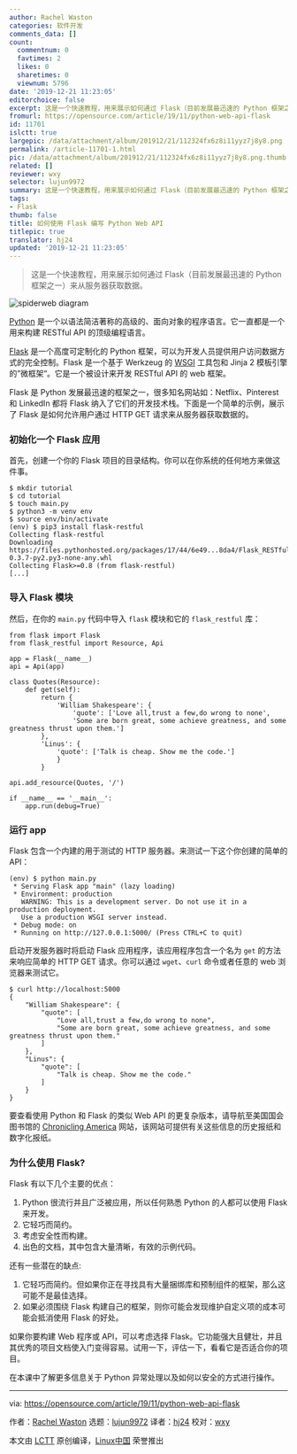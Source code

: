 ```yaml
---
author: Rachel Waston
categories: 软件开发
comments_data: []
count:
  commentnum: 0
  favtimes: 2
  likes: 0
  sharetimes: 0
  viewnum: 5796
date: '2019-12-21 11:23:05'
editorchoice: false
excerpt: 这是一个快速教程，用来展示如何通过 Flask（目前发展最迅速的 Python 框架之一）来从服务器获取数据。
fromurl: https://opensource.com/article/19/11/python-web-api-flask
id: 11701
islctt: true
largepic: /data/attachment/album/201912/21/112324fx6z8i11yyz7j8y8.png
permalink: /article-11701-1.html
pic: /data/attachment/album/201912/21/112324fx6z8i11yyz7j8y8.png.thumb.jpg
related: []
reviewer: wxy
selector: lujun9972
summary: 这是一个快速教程，用来展示如何通过 Flask（目前发展最迅速的 Python 框架之一）来从服务器获取数据。
tags:
- Flask
thumb: false
title: 如何使用 Flask 编写 Python Web API
titlepic: true
translator: hj24
updated: '2019-12-21 11:23:05'
---
```



> 
> 这是一个快速教程，用来展示如何通过 Flask（目前发展最迅速的 Python 框架之一）来从服务器获取数据。
> 
> 
> 


![spiderweb diagram](/data/attachment/album/201912/21/112324fx6z8i11yyz7j8y8.png "spiderweb diagram")


[Python](https://www.python.org/) 是一个以语法简洁著称的高级的、面向对象的程序语言。它一直都是一个用来构建 RESTful API 的顶级编程语言。


[Flask](https://palletsprojects.com/p/flask/) 是一个高度可定制化的 Python 框架，可以为开发人员提供用户访问数据方式的完全控制。Flask 是一个基于 Werkzeug 的 [WSGI](https://en.wikipedia.org/wiki/Web_Server_Gateway_Interface) 工具包和 Jinja 2 模板引擎的”微框架“。它是一个被设计来开发 RESTful API 的 web 框架。


Flask 是 Python 发展最迅速的框架之一，很多知名网站如：Netflix、Pinterest 和 LinkedIn 都将 Flask 纳入了它们的开发技术栈。下面是一个简单的示例，展示了 Flask 是如何允许用户通过 HTTP GET 请求来从服务器获取数据的。


### 初始化一个 Flask 应用


首先，创建一个你的 Flask 项目的目录结构。你可以在你系统的任何地方来做这件事。



```
$ mkdir tutorial
$ cd tutorial
$ touch main.py
$ python3 -m venv env
$ source env/bin/activate
(env) $ pip3 install flask-restful
Collecting flask-restful
Downloading https://files.pythonhosted.org/packages/17/44/6e49...8da4/Flask_RESTful-0.3.7-py2.py3-none-any.whl
Collecting Flask>=0.8 (from flask-restful)
[...]
```

### 导入 Flask 模块


然后，在你的 `main.py` 代码中导入 `flask` 模块和它的 `flask_restful` 库：



```
from flask import Flask
from flask_restful import Resource, Api

app = Flask(__name__)
api = Api(app)

class Quotes(Resource):
    def get(self):
        return {
            'William Shakespeare': {
                'quote': ['Love all,trust a few,do wrong to none',
                'Some are born great, some achieve greatness, and some greatness thrust upon them.']
        },
        'Linus': {
            'quote': ['Talk is cheap. Show me the code.']
            }
        }

api.add_resource(Quotes, '/')

if __name__ == '__main__':
    app.run(debug=True)
```

### 运行 app


Flask 包含一个内建的用于测试的 HTTP 服务器。来测试一下这个你创建的简单的 API：



```
(env) $ python main.py
 * Serving Flask app "main" (lazy loading)
 * Environment: production
   WARNING: This is a development server. Do not use it in a production deployment.
   Use a production WSGI server instead.
 * Debug mode: on
 * Running on http://127.0.0.1:5000/ (Press CTRL+C to quit)
```

启动开发服务器时将启动 Flask 应用程序，该应用程序包含一个名为 `get` 的方法来响应简单的 HTTP GET 请求。你可以通过 `wget`、`curl` 命令或者任意的 web 浏览器来测试它。



```
$ curl http://localhost:5000
{
    "William Shakespeare": {
        "quote": [
            "Love all,trust a few,do wrong to none",
            "Some are born great, some achieve greatness, and some greatness thrust upon them."
        ]
    },
    "Linus": {
        "quote": [
            "Talk is cheap. Show me the code."
        ]
    }
}
```

要查看使用 Python 和 Flask 的类似 Web API 的更复杂版本，请导航至美国国会图书馆的 [Chronicling America](https://chroniclingamerica.loc.gov/about/api) 网站，该网站可提供有关这些信息的历史报纸和数字化报纸。


### 为什么使用 Flask?


Flask 有以下几个主要的优点：


1. Python 很流行并且广泛被应用，所以任何熟悉 Python 的人都可以使用 Flask 来开发。
2. 它轻巧而简约。
3. 考虑安全性而构建。
4. 出色的文档，其中包含大量清晰，有效的示例代码。


还有一些潜在的缺点:


1. 它轻巧而简约。但如果你正在寻找具有大量捆绑库和预制组件的框架，那么这可能不是最佳选择。
2. 如果必须围绕 Flask 构建自己的框架，则你可能会发现维护自定义项的成本可能会抵消使用 Flask 的好处。


如果你要构建 Web 程序或 API，可以考虑选择 Flask。它功能强大且健壮，并且其优秀的项目文档使入门变得容易。试用一下，评估一下，看看它是否适合你的项目。


在本课中了解更多信息关于 Python 异常处理以及如何以安全的方式进行操作。




---


via: <https://opensource.com/article/19/11/python-web-api-flask>


作者：[Rachel Waston](https://opensource.com/users/rachelwaston) 选题：[lujun9972](https://github.com/lujun9972) 译者：[hj24](https://github.com/hj24) 校对：[wxy](https://github.com/wxy)


本文由 [LCTT](https://github.com/LCTT/TranslateProject) 原创编译，[Linux中国](https://linux.cn/) 荣誉推出